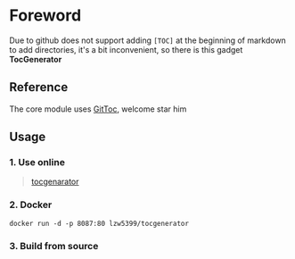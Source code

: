 ﻿# Foreword

Due to github does not support adding `[TOC]` at the beginning of markdown to add directories, it's a bit inconvenient, so there is this gadget **TocGenerator**

## Reference

The core module uses [GitToc](https://github.com/Holy-Shine/GitToc), welcome star him

## Usage

### 1. Use online

> [tocgenarator](https://github.com/lzw5399/TocGenerator)

### 2. Docker

```[shell]
docker run -d -p 8087:80 lzw5399/tocgenerator
```

### 3. Build from source
